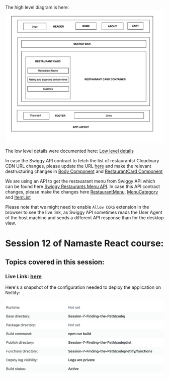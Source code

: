 The high level diagram is here: ![High-Level-Diagram-Food-Villa](../High-Level-Design-Food-Villa.png)

The low level details were documented here: [Low level details](../Low-Level-Design-Food-Villa.txt)

In case the Swiggy API contract to fetch the list of restaurants/ Cloudinary CDN URL changes, please update the URL [here](./code/utils/constants.js) and make the relevant destructuring changes in [Body Component](./code/src/components/Body.js) and [RestaurantCard Component](./code/src/components/RestaurantCard.js)

We are using an API to get the restauarant menu from Swiggy API which can be found here [Swiggy Restaurants Menu API](./code/utils/constants.js). In case this API contract changes, please make the changes here [RestaurantMenu](./code/src/components/RestaurantMenu.js), [MenuCategory](./code/src/components/MenuCategory.js) and [ItemList](./code/src/components/ItemList.js)

Please note that we might need to enable `Allow CORS` extension in the browser to see the live link, as Swiggy API sometimes reads the User Agent of the host machine and sends a different API response than for the desktop view.

# Session 12 of Namaste React course:

## Topics covered in this session:



### **Live Link: [here](https://foodvilla-girik-garg.netlify.app/)**

Here's a snapshot of the configuration needed to deploy the application on Netlify:

![Session-7-Finding-the-Path/Netlify-configuration-build](./Netlify-configuration-build.png)
